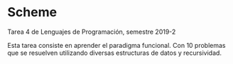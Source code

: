 # Scheme
Tarea 4 de Lenguajes de Programación, semestre 2019-2

Esta tarea consiste en aprender el paradigma funcional. Con 10 problemas que se resuelven utilizando diversas estructuras de datos y recursividad.
